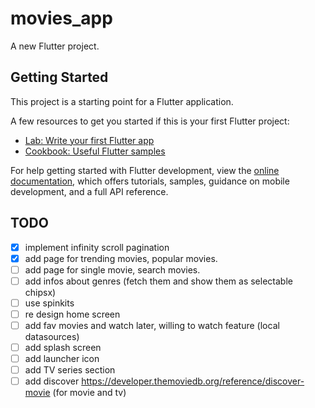 # movies_app

A new Flutter project.

## Getting Started

This project is a starting point for a Flutter application.

A few resources to get you started if this is your first Flutter project:

- [Lab: Write your first Flutter app](https://docs.flutter.dev/get-started/codelab)
- [Cookbook: Useful Flutter samples](https://docs.flutter.dev/cookbook)

For help getting started with Flutter development, view the
[online documentation](https://docs.flutter.dev/), which offers tutorials,
samples, guidance on mobile development, and a full API reference.

## TODO

- [x] implement infinity scroll pagination
- [x] add page for trending movies, popular movies.
- [ ] add page for single movie, search movies.
- [ ] add infos about genres (fetch them and show them as selectable chipsx)
- [ ] use spinkits
- [ ] re design home screen
- [ ] add fav movies and watch later, willing to watch feature (local datasources)
- [ ] add splash screen
- [ ] add launcher icon
- [ ] add TV series section
- [ ] add discover https://developer.themoviedb.org/reference/discover-movie (for movie and tv)
